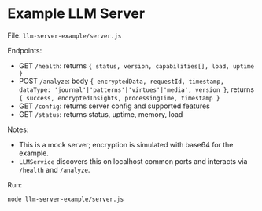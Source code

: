 # Example LLM Server

File: `llm-server-example/server.js`

Endpoints:
- GET `/health`: returns `{ status, version, capabilities[], load, uptime }`
- POST `/analyze`: body `{ encryptedData, requestId, timestamp, dataType: 'journal'|'patterns'|'virtues'|'media', version }`, returns `{ success, encryptedInsights, processingTime, timestamp }`
- GET `/config`: returns server config and supported features
- GET `/status`: returns status, uptime, memory, load

Notes:
- This is a mock server; encryption is simulated with base64 for the example.
- `LLMService` discovers this on localhost common ports and interacts via `/health` and `/analyze`.

Run:
```bash
node llm-server-example/server.js
```